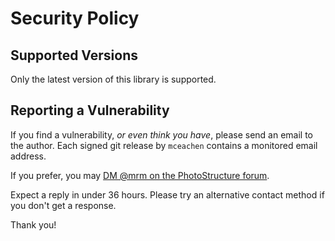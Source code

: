 # Security Policy

## Supported Versions

Only the latest version of this library is supported.

## Reporting a Vulnerability

If you find a vulnerability, _or even think you have_, please send an email to
the author. Each signed git release by `mceachen` contains a monitored email
address.

If you prefer, you may [DM @mrm on the PhotoStructure forum](https://forum.photostructure.com/new-message?username=mrm&title=Security+concern).

Expect a reply in under 36 hours. Please try an alternative contact method if
you don't get a response.

Thank you!
